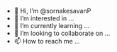 - 👋 Hi, I’m @sornakesavanP
- 👀 I’m interested in ...
- 🌱 I’m currently learning ...
- 💞️ I’m looking to collaborate on ...
- 📫 How to reach me ...

<!---
sornakesavanP/sornakesavanP is a ✨ special ✨ repository because its `README.md` (this file) appears on your GitHub profile.
You can click the Preview link to take a look at your changes.
--->

